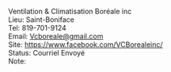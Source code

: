 Ventilation & Climatisation Boréale inc  
Lieu: Saint-Boniface  
Tel: 819-701-9124  
Email: Vcboreale@gmail.com  
Site: https://www.facebook.com/VCBorealeinc/  
Status: Courriel Envoyé  
Note: